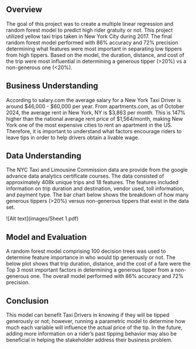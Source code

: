 ## Overview

The goal of this project was to create a multiple linear regression and random forest model to predict high rider gratuity or not. This project utilized 
yellow taxi trips taken in New York City during 2017. The final random forest model performed with 86% accuracy and 72% precision determining what features were most important in separating low tippers from high tippers. Based on the model, the duration, distance, and cost of the trip were most influential in determining a generous tipper (>20%) vs a non-generous one (<20%). 

## Business Understanding

According to salary.com the average salary for a New York Taxi Driver is around $46,000 - $60,000 per year. From apartments.com, as of October 2024, the average rent in New York, NY is $3,863 per month. This is 147% higher than the national average rent price of $1,564/month, making New York one of the most expensive cities to rent an apartment in the US. Therefore, it is important to understand what factors encourage riders to leave tips in order to help drivers obtain a livable wage. 

## Data Understanding

The NYC Taxi and Limousine Commission data are provide from the google advance data analytics certificate courses. The data consisted of approximately 408k unique trips and 18 features. The features included information on trip duration and destination, vendor used, toll information, and payment type. The bar chart below shows the breakdown of how many generous tippers (>20%) versus non-generous tippers that exist in the data set. 

![Alt text](images/Sheet 1.pdf)

## Model and Evaluation

A random forest model comprising 100 decision trees was used to determine feature importance in who would tip generously or not. The below plot shows that 
trip duration, distance, and the cost of a fare were the Top 3 most important factors in determining a generous tipper from a non-generous one. The overall 
model performed with 86% accuracy and 72% precision. 

## Conclusion

This model can benefit Taxi Drivers in knowing if they will be tipped generously or not; however, running a parametric model to determine how much each 
variable will influence the actual price of the tip. In the future, adding more information on a rider’s past tipping behavior may also be beneficial in 
helping the stakeholder address their business problem. 

